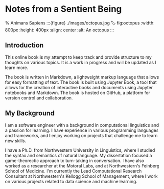 # Notes from a Sentient Being

% Animans Sapiens
:::{figure} ./images/octopus.jpg
:label: fig:octopus
:width: 800px
:height: 400px
:align: center
:alt: An octopus
:::

## Introduction
This online book is my attempt to keep track and provide structure to my thoughts on various topics. It is a work in progress and will be updated as I learn more.

The book is written in Markdown, a lightweight markup language that allows for easy formatting of text. The book is built using Jupyter Book, a tool that allows for the creation of interactive books and documents using Jupyter notebooks and Markdown.
The book is hosted on GitHub, a platform for version control and collaboration.

## My Background
I am a software engineer with a background in computational linguistics and a passion for learning. I have experience in various programming languages and frameworks, and I enjoy working on projects that challenge me to learn new skills.

I have a Ph.D. from Northwestern University in Linguistics, where I studied the syntax and semantics of natural language. My dissertation focused a game-theorectic approach to turn-taking in conversation. I have also worked as a researcher at the Motoral Labs, and at Northwestern's Feinberg School of Medicine. I'm currently the Lead Computational Research Consultant at Northwestern's Kellogg School of Management, where I work on various projects related to data science and machine learning.


